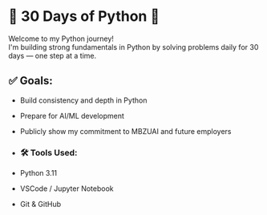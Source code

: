# 🐍 30 Days of Python 🚀

Welcome to my Python journey!  
I'm building strong fundamentals in Python by solving problems daily for 30 days — one step at a time.

## ✅ Goals:
- Build consistency and depth in Python
- Prepare for AI/ML development
- Publicly show my commitment to MBZUAI and future employers

- ### 🛠️ Tools Used:
- Python 3.11
- VSCode / Jupyter Notebook
- Git & GitHub
